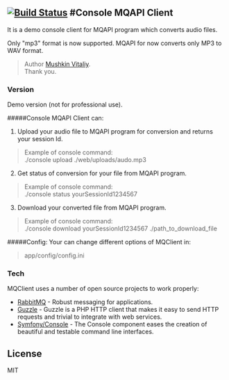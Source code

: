 [![Build Status](https://travis-ci.org/mushkin-v/Console-MQAPI-Client.svg?branch=develop)](https://travis-ci.org/mushkin-v/Console-MQAPI-Client)
#Console MQAPI Client
---
It is a demo console client for MQAPI program which converts audio files.

Only "mp3" format is now supported. MQAPI for now converts only MP3 to WAV format.

>Author [Mushkin Vitaliy].  
>Thank you.

### Version
Demo version (not for professional use).

#####Console MQAPI Client can:

1. Upload your audio file to MQAPI program for conversion and returns your session Id.

> Example of console command:  
>  ./console upload ./web/uploads/audo.mp3

2. Get status of conversion for your file from MQAPI program.

> Example of console command:  
>  ./console status yourSessionId1234567

3. Download your converted file from MQAPI program.

> Example of console command:  
>  ./console download yourSessionId1234567 ./path_to_download_file

#####Config:
Your can change different options of MQClient in:
>app/config/config.ini

### Tech

MQClient uses a number of open source projects to work properly:

* [RabbitMQ] - Robust messaging for applications.
* [Guzzle] - Guzzle is a PHP HTTP client that makes it easy to send HTTP requests and trivial to integrate with web services.
* [Symfony/Console] - The Console component eases the creation of beautiful and testable command line interfaces.

License
----

MIT

[RabbitMQ]:https://www.rabbitmq.com
[Guzzle]: http://docs.guzzlephp.org
[Symfony/Console]: http://symfony.com/doc/current/components/console/introduction.html
[Mushkin Vitaliy]:https://github.com/mushkin-v
